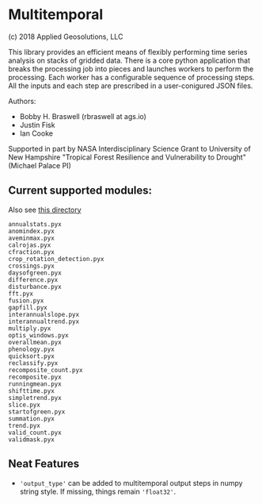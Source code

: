 # Multitemporal 
(c) 2018 Applied Geosolutions, LLC

This library provides an efficient means of flexibly performing time series analysis on stacks of gridded data. There is a core python application that breaks the processing job into pieces and launches workers to perform the processing. Each worker has a configurable sequence of processing steps. All the inputs and each step are prescribed in a user-conigured JSON files.

Authors:

- Bobby H. Braswell (rbraswell at ags.io)
- Justin Fisk
- Ian Cooke

Supported in part by NASA Interdisciplinary Science Grant to University of New Hampshire
"Tropical Forest Resilience and Vulnerability to Drought" (Michael Palace PI)

## Current supported modules:

Also see [this directory](https://github.com/Applied-GeoSolutions/multitemporal/tree/master/multitemporal/bin)

```
annualstats.pyx
anomindex.pyx
aveminmax.pyx
calrojas.pyx
cfraction.pyx
crop_rotation_detection.pyx
crossings.pyx
daysofgreen.pyx
difference.pyx
disturbance.pyx
fft.pyx
fusion.pyx
gapfill.pyx
interannualslope.pyx
interannualtrend.pyx
multiply.pyx
optis_windows.pyx
overallmean.pyx
phenology.pyx
quicksort.pyx
reclassify.pyx
recomposite_count.pyx
recomposite.pyx
runningmean.pyx
shifttime.pyx
simpletrend.pyx
slice.pyx
startofgreen.pyx
summation.pyx
trend.pyx
valid_count.pyx
validmask.pyx
```

## Neat Features

+ `'output_type'` can be added to multitemporal output steps in numpy string style.  If missing, things remain `'float32'`.
   
